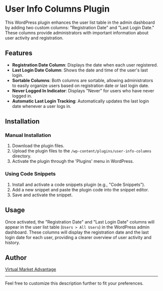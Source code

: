 # User Info Columns Plugin

This WordPress plugin enhances the user list table in the admin dashboard by adding two custom columns: "Registration Date" and "Last Login Date." These columns provide administrators with important information about user activity and registration.

## Features

- **Registration Date Column**: Displays the date when each user registered.
- **Last Login Date Column**: Shows the date and time of the user's last login.
- **Sortable Columns**: Both columns are sortable, allowing administrators to easily organize users based on registration date or last login date.
- **Never Logged In Indicator**: Displays "Never" for users who have never logged in.
- **Automatic Last Login Tracking**: Automatically updates the last login date whenever a user logs in.

## Installation

### Manual Installation

1. Download the plugin files.
2. Upload the plugin files to the `/wp-content/plugins/user-info-columns` directory.
3. Activate the plugin through the 'Plugins' menu in WordPress.

### Using Code Snippets

1. Install and activate a code snippets plugin (e.g., "Code Snippets").
2. Add a new snippet and paste the plugin code into the snippet editor.
3. Save and activate the snippet.

## Usage

Once activated, the "Registration Date" and "Last Login Date" columns will appear in the user list table (`Users > All Users`) in the WordPress admin dashboard. These columns will display the registration date and the last login date for each user, providing a clearer overview of user activity and history.

## Author

[Virtual Market Advantage](https://virtualmarketadvantage.com/)

---

Feel free to customize this description further to fit your preferences.
